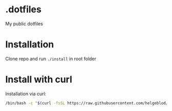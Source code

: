 # .dotfiles
My public dotfiles

# Installation
Clone repo and run `./install` in root folder

# Install with curl
Installation via curl:

``` sh
/bin/bash -c "$(curl -fsSL https://raw.githubusercontent.com/helgeblod/.dotfiles/main/web/curl-installer.sh)"
```


